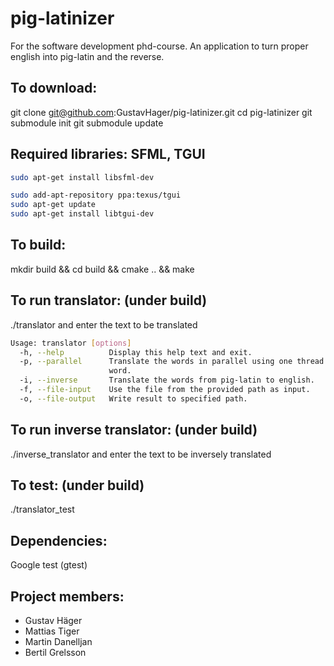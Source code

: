 # pig-latinizer
For the software development phd-course. An application to turn proper english into pig-latin and the reverse.
  
## To download:
git clone git@github.com:GustavHager/pig-latinizer.git
cd pig-latinizer
git submodule init
git submodule update

## Required libraries: SFML, TGUI
``` bash
sudo apt-get install libsfml-dev

sudo add-apt-repository ppa:texus/tgui
sudo apt-get update
sudo apt-get install libtgui-dev
```

## To build:
mkdir build && cd build && cmake .. && make

## To run translator: (under build)
./translator and enter the text to be translated
``` bash
Usage: translator [options]
  -h, --help          Display this help text and exit. 
  -p, --parallel      Translate the words in parallel using one thread for each 
                      word. 
  -i, --inverse       Translate the words from pig-latin to english. 
  -f, --file-input    Use the file from the provided path as input. 
  -o, --file-output   Write result to specified path. 
```

## To run inverse translator: (under build)
./inverse_translator and enter the text to be inversely translated

## To test: (under build)
./translator_test

## Dependencies:
Google test (gtest)

## Project members:
* Gustav Häger
* Mattias Tiger
* Martin Danelljan
* Bertil Grelsson 
